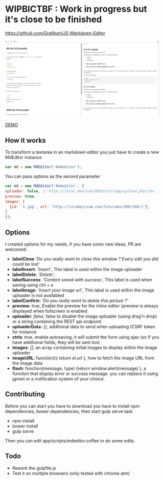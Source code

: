 # WIPBICTBF : Work in progress but it's close to be finished

https://github.com/Grafikart/JS-Markdown-Editor

![The result](screenshot.jpg)

[DEMO](http://rawgit.com/Grafikart/JS-Markdown-Editor/master/dist/demo.html)

## How it works

To transform a textarea in an markdown editor you just have to create a new MdEditor instance
```javascript
var md = new MdEditor('#mdeditor');
```
You can pass options as the second parameter

```javascript
var md = new MdEditor('#mdeditor', {
uploader: false, //'http://local.dev/Lab/MdEditor/app/upload.php?id=',
preview: true,
images: [
  {id: '1.jpg', url: 'http://lorempicsum.com/futurama/200/200/1'},
]
});
```

## Options

I created options for my needs, if you have some new ideas, PR are welcomed.

* **labelClose**  *'Do you really want to close this window ? Every edit you did could be lost'*
* **labelInsert**: *'Insert'*, This label is used within the image uploader
* **labelDelete**: *'Delete'*, 
* **labelSuccess**: *'Content saved with success'*, This label is used when saving using ctrl + s
* **labelImage**: *'Insert your image url'*, This label is used within the image uploader is not availabled
* **labelConfirm**: *'Do you really want to delete this picture ?'*
* **preview**: *true*, Enable the preview for the inline editor (preview is always displayed when fullscreen is enabled
* **uploader**: *false*, false to disable the image uploader (using drag'n drop) or a string containing the REST api endpoint
* **uploaderData**: *{}*, additional data to send when uploading (CSRF token for instance
* **ctrls**: *true*, enable autosaving, it will submit the form using ajax (so if you have additional fields, they will be sent too)
* **images**: *[]*, an array containing initial images to display within the image uploader
* **imageURL**: function(){ return el.url }, how to fetch the image URL from the image data
* **flash**: function(message, type) {return window.alert(message) }, a function that display error or success message. you can replace it using jgrowl or a notification system of your choice.

## Contributing

Before you can start you have to download you have to install npm dependencies, bower dependencies, then start gulp serve task

- npm install 
- bower install
- gulp serve

Then you can edit app/scripts/mdeditor.coffee to do some edits.

## Todo

- Rework the gulpfile.js
- Test it on multiple browsers (only tested with chrome atm)
